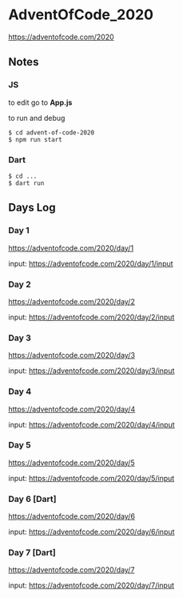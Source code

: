 # AdventOfCode_2020

https://adventofcode.com/2020

## Notes

### JS

to edit go to **App.js**

to run and debug

```
$ cd advent-of-code-2020
$ npm run start
```

### Dart

```
$ cd ...
$ dart run
```

## Days Log

### Day 1
https://adventofcode.com/2020/day/1

input: https://adventofcode.com/2020/day/1/input

### Day 2
https://adventofcode.com/2020/day/2

input: https://adventofcode.com/2020/day/2/input

### Day 3
https://adventofcode.com/2020/day/3

input: https://adventofcode.com/2020/day/3/input

### Day 4
https://adventofcode.com/2020/day/4

input: https://adventofcode.com/2020/day/4/input

### Day 5
https://adventofcode.com/2020/day/5

input: https://adventofcode.com/2020/day/5/input

### Day 6 [Dart]
https://adventofcode.com/2020/day/6

input: https://adventofcode.com/2020/day/6/input

### Day 7 [Dart]
https://adventofcode.com/2020/day/7

input: https://adventofcode.com/2020/day/7/input
